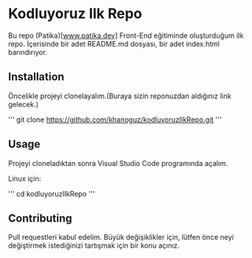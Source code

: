 # Kodluyoruz Ilk Repo

Bu repo (Patika)[www.patika.dev] Front-End eğitiminde oluşturduğum ilk repo. İçerisinde bir adet README.md dosyası, bir adet index.html barındırıyor.

## Installation

Öncelikle projeyi clonelayalım.(Buraya sizin reponuzdan aldığınız link gelecek.)

'''
git clone https://github.com/khanoguz/kodluyoruzIlkRepo.git
'''

## Usage

Projeyi cloneladıktan sonra Visual Studio Code programında açalım.

Linux için:

'''
cd kodluyoruzIlkRepo
'''

## Contributing

Pull requestleri kabul edelim. Büyük değişiklikler için, lütfen önce neyi değiştirmek istediğinizi tartışmak için bir konu açınız.
